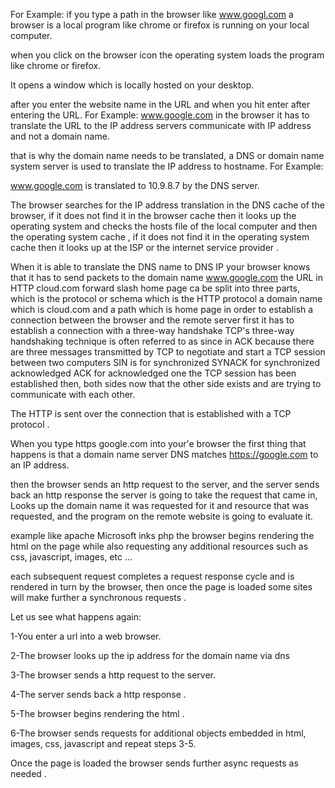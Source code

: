 
For Example: if you type a path in the browser like www.googl.com a browser is a local program like chrome or firefox is running on your local computer.

when you click on the browser icon the operating system loads the program like chrome or firefox.

It opens a window which is locally hosted on your desktop.

after you enter the website name in the URL and when you hit enter after entering the URL. For Example: www.google.com in the browser it has to translate the URL to the IP address servers communicate with IP address and not a domain name.

that is why the domain name needs to be translated, a DNS or domain name system server is used to translate the IP address to hostname. For Example:

www.google.com is translated to 10.9.8.7 by the DNS server.

The browser searches for the IP address translation in the DNS cache of the browser, if it does not find it in the browser cache then it looks up the operating system and checks the hosts file of the local computer and then the operating system cache , if it does not find it in the operating system cache then it looks up at the ISP or the internet service provider .

When it is able to translate the DNS name to DNS IP your browser knows that it has to send packets to the domain name www.google.com the URL in HTTP cloud.com forward slash home page ca be split into three parts, which is the protocol or schema which is the HTTP protocol a domain name which is cloud.com and a path which is home page  in order to establish a connection between the browser and the remote server first it has to establish a connection with a three-way handshake TCP's three-way handshaking technique is often referred to as since in ACK because there are three messages transmitted by TCP to negotiate and start a TCP session between two computers SIN is for synchronized SYNACK for synchronized acknowledged ACK for acknowledged one the TCP session has been established then, both sides now that the other side exists and are trying to communicate with each other.

The HTTP is sent over the connection that is established with a TCP protocol .

When you type https google.com into your'e browser the first thing that happens is that a domain name server DNS matches https://google.com to an IP address.

then the browser sends an http request to the server, and the server sends back an http response the server is going to take the request that came in, Looks up the domain name it was requested for it and resource that was requested, and the program on the remote website is going to evaluate it.

example like apache Microsoft  inks php the browser begins rendering the html on the page while also requesting any additional resources such as css, javascript, images, etc ...

each subsequent request completes a request response cycle and is rendered in turn by the browser, then once the page is loaded some sites will make further a synchronous requests .

Let us see what happens again:

1-You enter a url into a web browser.

2-The browser looks up the ip address for the domain name via dns

3-The browser sends a http request to the server.

4-The server sends back a http response .

5-The browser begins rendering the html .

6-The browser sends requests for additional objects embedded in html, images, css, javascript and repeat steps 3-5.

Once the page is loaded the browser sends further async requests as needed .
